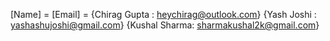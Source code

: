 [Name] = <Chirag Gupta>
         <Yash Joshi>
         <Kushal Sharma>
         <Vishal Parekar>
[Email] = {Chirag Gupta : heychirag@outlook.com}
          {Yash Joshi : yashashujoshi@gmail.com}
          {Kushal Sharma: sharmakushal2k@gmail.com}

[Devpost Link]: {https://devpost.com/software/opencvmousecontroller}

[Github Link]: {https://github.com/infochirag/opencvmousecontroller}
